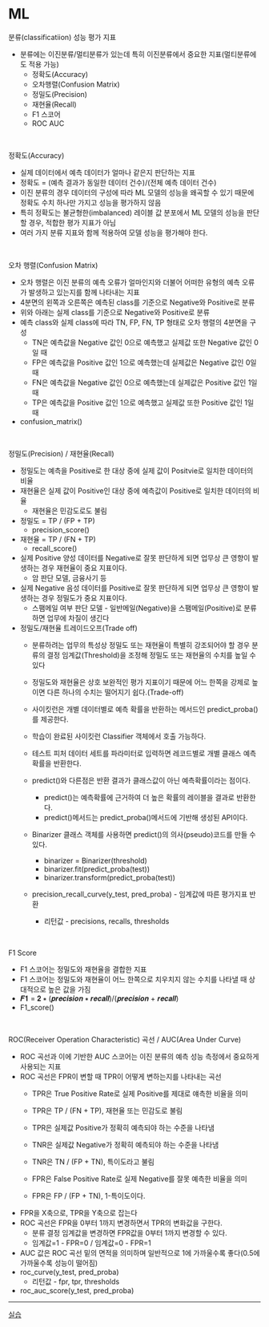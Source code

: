# ML

분류(classificatiion) 성능 평가 지표
- 분류에는 이진분류/멀티분류가 있는데 특히 이진분류에서 중요한 지표(멀티분류에도 적용 가능)
    - 정확도(Accuracy)
    - 오차행렬(Confusion Matrix)
    - 정밀도(Precision)
    - 재현율(Recall)
    - F1 스코어
    - ROC AUC

<br>

정확도(Accuracy)
- 실제 데이터에서 예측 데이터가 얼마나 같은지 판단하는 지표
- 정확도 = (예측 결과가 동일한 데이터 건수)/(전체 예측 데이터 건수)
- 이진 분류의 경우 데이터의 구성에 따라 ML 모델의 성능을 왜곡할 수 있기 때문에 정확도 수치 하나만 가지고 성능을 평가하지 않음
- 특히 정확도는 불균형한(imbalanced) 레이블 값 분포에서 ML 모델의 성능을 판단할 경우, 적합한 평가 지표가 아님
- 여러 가지 분류 지표와 함께 적용하여 모델 성능을 평가해야 한다.

<br>

오차 행렬(Confusion Matrix)
- 오차 행렬은 이진 분류의 예측 오류가 얼마인지와 더불어 어떠한 유형의 예측 오류가 발생하고 있는지를 함께 나타내는 지표
- 4분면의 왼쪽과 오른쪽은 예측된 class를 기준으로 Negative와 Positive로 분류
- 위와 아래는 실제 class를 기준으로 Negative와 Positive로 분류
- 예측 class와 실제 class에 따라 TN, FP, FN, TP 형태로 오차 행렬의 4분면을 구성
    - TN은 예측값을 Negative 값인 0으로 예측했고 실제값 또한 Negative 값인 0일 때
    - FP은 예측값을 Positive 값인 1으로 예측했는데 실제값은 Negative 값인 0일 때
    - FN은 예측값을 Negative 값인 0으로 예측했는데 실제값은 Positive 값인 1일 때
    - TP은 예측값을 Positive 값인 1으로 예측했고 실제값 또한 Positive 값인 1일 때
- confusion_matrix()

<br>

정밀도(Precision) / 재현율(Recall)
- 정밀도는 예측을 Positive로 한 대상 중에 실제 값이 Positvie로 일치한 데이터의 비율
- 재현율은 실제 값이 Positive인 대상 중에 예측값이 Positive로 일치한 데이터의 비율
    - 재현율은 민감도로도 불림
- 정밀도 = TP / (FP + TP)
    - precision_score()
- 재현율 = TP / (FN + TP)
    - recall_score()
- 실제 Positive 양성 데이터를 Negative로 잘못 판단하게 되면 업무상 큰 영향이 발생하는 경우 재현율이 중요 지표이다.
    - 암 판단 모델, 금융사기 등
- 실제 Negative 음성 데이터를 Positive로 잘못 판단하게 되면 업무상 큰 영향이 발생하는 경우 정밀도가 중요 지표이다.
    - 스팸메일 여부 판단 모델 - 일반메일(Negative)을 스팸메일(Positive)로 분류하면 업무에 차질이 생긴다
- 정밀도/재현율 트레이드오프(Trade off)
    - 분류하려는 업무의 특성상 정밀도 또는 재현율이 특별히 강조되어야 할 경우 분류의 결정 임계값(Threshold)을 조정해 정밀도 또는 재현율의 수치를 높일 수 있다
    - 정밀도와 재현율은 상호 보완적인 평가 지표이기 때문에 어느 한쪽을 강제로 높이면 다른 하나의 수치는 떨어지기 쉽다.(Trade-off)

    - 사이킷런은 개별 데이터별로 예측 확률을 반환하는 메서드인 predict_proba()를 제공한다.
    - 학습이 완료된 사이킷런 Classifier 객체에서 호출 가능하다.
    - 테스트 피처 데이터 세트를 파라미터로 입력하면 레코드별로 개별 클래스 예측확률을 반환한다.
    - predict()와 다른점은 반환 결과가 클래스값이 아닌 예측확률이라는 점이다.
        - predict()는 예측확률에 근거하여 더 높은 확률의 레이블을 결과로 반환한다.
        - predict()메서드는 predict_proba()메서드에 기반해 생성된 API이다.
    - Binarizer 클래스 객체를 사용하면 predict()의 의사(pseudo)코드를 만들 수 있다.
        - binarizer = Binarizer(threshold)
        - binarizer.fit(predict_proba(test))
        - binarizer.transform(predict_proba(test))

    - precision_recall_curve(y_test, pred_proba) - 임계값에 따른 평가지표 반환
        - 리턴값 - precisions, recalls, thresholds

<br>

F1 Score
- F1 스코어는 정밀도와 재현율을 결합한 지표
- F1 스코어는 정밀도와 재현율이 어느 한쪽으로 치우치지 않는 수치를 나타낼 때 상대적으로 높은 값을 가짐
- 𝑭𝟏 = 𝟐 ∗ (𝒑𝒓𝒆𝒄𝒊𝒔𝒊𝒐𝒏 ∗ 𝒓𝒆𝒄𝒂𝒍𝒍)/(𝒑𝒓𝒆𝒄𝒊𝒔𝒊𝒐𝒏 + 𝒓𝒆𝒄𝒂𝒍𝒍)
- F1_score()

<br>

ROC(Receiver Operation Characteristic) 곡선 / AUC(Area Under Curve)
- ROC 곡선과 이에 기반한 AUC 스코어는 이진 분류의 예측 성능 측정에서 중요하게 사용되는 지표
- ROC 곡선은 FPR이 변할 때 TPR이 어떻게 변하는지를 나타내는 곡선
    - TPR은 True Positive Rate로 실제 Positive를 제대로 얘측한 비율을 의미
    - TPR은 TP / (FN + TP), 재현율 또는 민감도로 불림
    - TPR은 실제값 Positive가 정확히 예측되야 하는 수준을 나타냄

    - TNR은 실제값 Negative가 정확히 예측되야 하는 수준을 나타냄
    - TNR은 TN / (FP + TN), 특이도라고 불림

    - FPR은 False Positive Rate로 실제 Negative를 잘못 예측한 비율을 의미
    - FPR은  FP / (FP + TN), 1-특이도이다.
- FPR을 X축으로, TPR을 Y축으로 잡는다
- ROC 곡선은 FPR을 0부터 1까지 변경하면서 TPR의 변화값을 구한다.
    - 분류 결정 임계값을 변경하면 FPR값을 0부터 1까지 변경할 수 있다.
    - 임계값=1 - FPR=0 / 임계값=0 - FPR=1
- AUC 값은 ROC 곡선 밑의 면적을 의미하며 일반적으로 1에 가까울수록 좋다(0.5에 가까울수록 성능이 떨어짐)
- roc_curve(y_test, pred_proba)
    - 리턴값 - fpr, tpr, thresholds
- roc_auc_score(y_test, pred_proba)

---

[실습](http://localhost:8888/tree/ML_0719)

